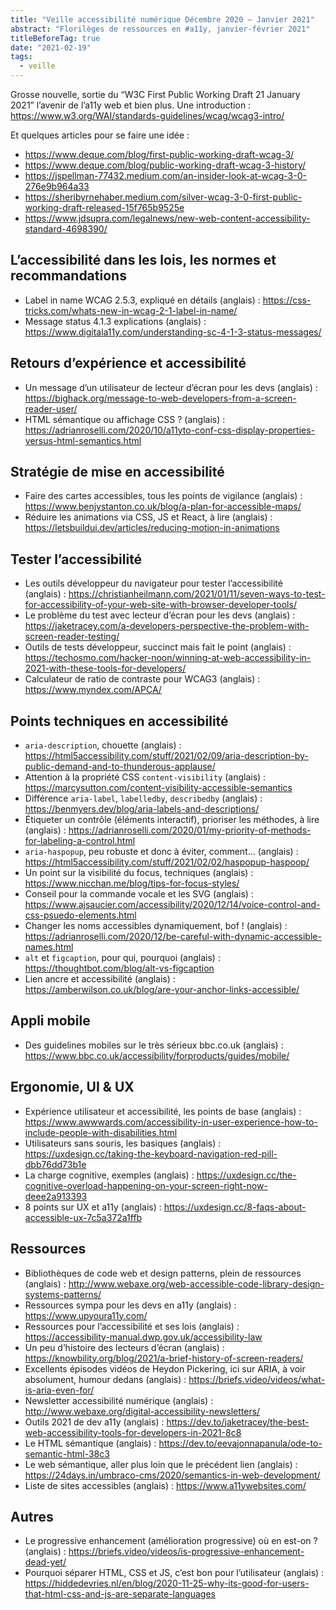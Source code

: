 ```yaml
---
title: "Veille accessibilité numérique Décembre 2020 – Janvier 2021"
abstract: "Florilèges de ressources en #a11y, janvier-février 2021"
titleBeforeTag: true
date: "2021-02-19"
tags:
  - veille
---
```


Grosse nouvelle, sortie du “W3C First Public Working Draft 21 January 2021” l’avenir de l’a11y web et bien plus. Une introduction&nbsp;: https://www.w3.org/WAI/standards-guidelines/wcag/wcag3-intro/ 

Et quelques articles pour se faire une idée&nbsp;: 

- https://www.deque.com/blog/first-public-working-draft-wcag-3/ 
- https://www.deque.com/blog/public-working-draft-wcag-3-history/
- https://jspellman-77432.medium.com/an-insider-look-at-wcag-3-0-276e9b964a33 
- https://sheribyrnehaber.medium.com/silver-wcag-3-0-first-public-working-draft-released-15f765b9525e 
- https://www.jdsupra.com/legalnews/new-web-content-accessibility-standard-4698390/ 

## L’accessibilité dans les lois, les normes et recommandations

- Label in name WCAG 2.5.3, expliqué en détails (anglais)&nbsp;: https://css-tricks.com/whats-new-in-wcag-2-1-label-in-name/ 
- Message status 4.1.3 explications (anglais)&nbsp;: https://www.digitala11y.com/understanding-sc-4-1-3-status-messages/ 

## Retours d’expérience et accessibilité

- Un message d’un utilisateur de lecteur d’écran pour les devs (anglais)&nbsp;: https://bighack.org/message-to-web-developers-from-a-screen-reader-user/ 
- HTML sémantique ou affichage CSS ? (anglais)&nbsp;: https://adrianroselli.com/2020/10/a11yto-conf-css-display-properties-versus-html-semantics.html 

## Stratégie de mise en accessibilité

- Faire des cartes accessibles, tous les points de vigilance (anglais)&nbsp;: https://www.benjystanton.co.uk/blog/a-plan-for-accessible-maps/ 
- Réduire les animations via CSS, JS et React, à lire (anglais)&nbsp;: https://letsbuildui.dev/articles/reducing-motion-in-animations 

## Tester l’accessibilité

- Les outils développeur du navigateur pour tester l’accessibilité (anglais)&nbsp;: https://christianheilmann.com/2021/01/11/seven-ways-to-test-for-accessibility-of-your-web-site-with-browser-developer-tools/ 
- Le problème du test avec lecteur d’écran pour les devs (anglais)&nbsp;: https://jaketracey.com/a-developers-perspective-the-problem-with-screen-reader-testing/ 
- Outils de tests développeur, succinct mais fait le point (anglais)&nbsp;: https://techosmo.com/hacker-noon/winning-at-web-accessibility-in-2021-with-these-tools-for-developers/ 
- Calculateur de ratio de contraste pour WCAG3 (anglais)&nbsp;: https://www.myndex.com/APCA/ 

## Points techniques en accessibilité

- `aria-description`, chouette (anglais)&nbsp;: https://html5accessibility.com/stuff/2021/02/09/aria-description-by-public-demand-and-to-thunderous-applause/ 
- Attention à la propriété CSS `content-visibility` (anglais)&nbsp;: https://marcysutton.com/content-visibility-accessible-semantics 
- Différence `aria-label`, `labelledby`, `describedby` (anglais)&nbsp;: https://benmyers.dev/blog/aria-labels-and-descriptions/ 
- Étiqueter un contrôle (éléments interactif), prioriser les méthodes, à lire (anglais)&nbsp;: https://adrianroselli.com/2020/01/my-priority-of-methods-for-labeling-a-control.html 
- `aria-haspopup`, peu robuste et donc à éviter, comment… (anglais)&nbsp;: https://html5accessibility.com/stuff/2021/02/02/haspopup-haspoop/ 
- Un point sur la visibilité du focus, techniques (anglais)&nbsp;: https://www.nicchan.me/blog/tips-for-focus-styles/ 
- Conseil pour la commande vocale et les SVG (anglais)&nbsp;: https://www.ajsaucier.com/accessibility/2020/12/14/voice-control-and-css-psuedo-elements.html 
- Changer les noms accessibles dynamiquement, bof ! (anglais)&nbsp;: https://adrianroselli.com/2020/12/be-careful-with-dynamic-accessible-names.html 
- `alt` et `figcaption`, pour qui, pourquoi (anglais)&nbsp;: https://thoughtbot.com/blog/alt-vs-figcaption 
- Lien ancre et accessibilité (anglais)&nbsp;: https://amberwilson.co.uk/blog/are-your-anchor-links-accessible/ 

## Appli mobile

- Des guidelines mobiles sur le très sérieux bbc.co.uk (anglais)&nbsp;: https://www.bbc.co.uk/accessibility/forproducts/guides/mobile/ 

## Ergonomie, UI & UX

- Expérience utilisateur et accessibilité, les points de base (anglais)&nbsp;: https://www.awwwards.com/accessibility-in-user-experience-how-to-include-people-with-disabilities.html 
- Utilisateurs sans souris, les basiques (anglais)&nbsp;: https://uxdesign.cc/taking-the-keyboard-navigation-red-pill-dbb76dd73b1e 
- La charge cognitive, exemples (anglais)&nbsp;: https://uxdesign.cc/the-cognitive-overload-happening-on-your-screen-right-now-deee2a913393 
- 8 points sur UX et a11y (anglais)&nbsp;: https://uxdesign.cc/8-faqs-about-accessible-ux-7c5a372a1ffb 

## Ressources

- Bibliothèques de code web et design patterns, plein de ressources (anglais)&nbsp;: http://www.webaxe.org/web-accessible-code-library-design-systems-patterns/ 
- Ressources sympa pour les devs en a11y (anglais)&nbsp;: https://www.upyoura11y.com/ 
- Ressources pour l’accessibilité et ses lois (anglais)&nbsp;: https://accessibility-manual.dwp.gov.uk/accessibility-law 
- Un peu d’histoire des lecteurs d’écran (anglais)&nbsp;: https://knowbility.org/blog/2021/a-brief-history-of-screen-readers/ 
- Excellents épisodes vidéos de Heydon Pickering, ici sur ARIA, à voir absolument, humour dedans (anglais)&nbsp;: https://briefs.video/videos/what-is-aria-even-for/ 
- Newsletter accessibilité numérique (anglais)&nbsp;: http://www.webaxe.org/digital-accessibility-newsletters/ 
- Outils 2021 de dev a11y (anglais)&nbsp;: https://dev.to/jaketracey/the-best-web-accessibility-tools-for-developers-in-2021-8c8 
- Le HTML sémantique (anglais)&nbsp;: https://dev.to/eevajonnapanula/ode-to-semantic-html-38c3 
- Le web sémantique, aller plus loin que le précédent lien (anglais)&nbsp;: https://24days.in/umbraco-cms/2020/semantics-in-web-development/ 
- Liste de sites accessibles (anglais)&nbsp;: https://www.a11ywebsites.com/ 

## Autres

- Le progressive enhancement (amélioration progressive) où en est-on ? (anglais)&nbsp;: https://briefs.video/videos/is-progressive-enhancement-dead-yet/ 
- Pourquoi séparer HTML, CSS et JS, c’est bon pour l’utilisateur (anglais)&nbsp;: https://hiddedevries.nl/en/blog/2020-11-25-why-its-good-for-users-that-html-css-and-js-are-separate-languages 
